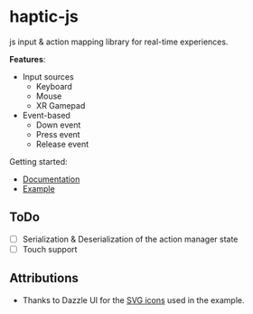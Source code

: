 # haptic-js

js input & action mapping library for real-time experiences.

**Features**:

* Input sources
    * Keyboard
    * Mouse
    * XR Gamepad
* Event-based
    * Down event
    * Press event
    * Release event

Getting started:

* [Documentation](./DOC.md)
* [Example](./example/src/index.ts)

## ToDo

* [ ] Serialization & Deserialization of the action manager state
* [ ] Touch support

## Attributions

* Thanks to Dazzle UI for the [SVG icons](https://www.svgrepo.com/svg/533083/keyboard) used in the example.

